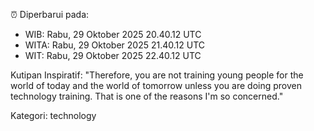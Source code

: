 ⏰ Diperbarui pada:
- WIB: Rabu, 29 Oktober 2025 20.40.12 UTC
- WITA: Rabu, 29 Oktober 2025 21.40.12 UTC
- WIT: Rabu, 29 Oktober 2025 22.40.12 UTC

Kutipan Inspiratif:
"Therefore, you are not training young people for the world of today and the world of tomorrow unless you are doing proven technology training. That is one of the reasons I'm so concerned."


Kategori: technology

